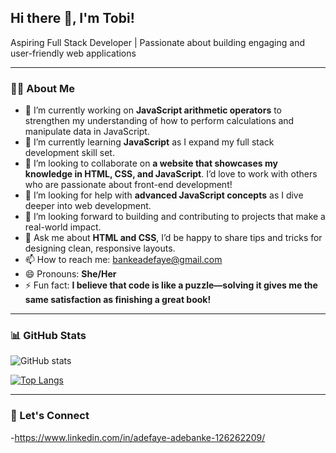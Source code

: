 ## Hi there 👋,  I'm Tobi!

Aspiring Full Stack Developer | Passionate about building engaging and user-friendly web applications

---

### 👩‍💻 About Me

- 🔭 I’m currently working on **JavaScript arithmetic operators** to strengthen my understanding of how to perform calculations and manipulate data in JavaScript.
- 🌱 I’m currently learning **JavaScript** as I expand my full stack development skill set.
- 👯 I’m looking to collaborate on **a website that showcases my knowledge in HTML, CSS, and JavaScript**. I’d love to work with others who are passionate about front-end development!
- 🤔 I’m looking for help with **advanced JavaScript concepts** as I dive deeper into web development.
- 🚀 I’m looking forward to building and contributing to projects that make a real-world impact.
- 💬 Ask me about **HTML and CSS**, I’d be happy to share tips and tricks for designing clean, responsive layouts.
- 📫 How to reach me: [bankeadefaye@gmail.com](mailto:bankeadefaye@gmail.com)
- 😄 Pronouns: **She/Her**
- ⚡ Fun fact: **I believe that code is like a puzzle—solving it gives me the same satisfaction as finishing a great book!**

---

### 📊 GitHub Stats

![GitHub stats](https://github-readme-stats.vercel.app/api?username=Tobiebankz&show_icons=true&theme=radical)

[![Top Langs](https://github-readme-stats.vercel.app/api/top-langs/?username=Tobiebankz&layout=compact&theme=radical)](https://github.com/Tobiebankz/github-readme-stats)

---

### 💬 Let's Connect
-https://www.linkedin.com/in/adefaye-adebanke-126262209/

